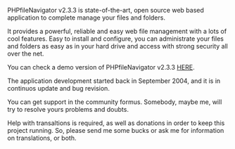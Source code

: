 PHPfileNavigator v2.3.3 is state-of-the-art, open source web based application to complete manage your files and folders.

It provides a powerful, reliable and easy web file management with a lots of cool features. Easy to install and configure, you can administrate your files and folders as easy as in your hard drive and access with strong security all over the net.

You can check a demo version of PHPfileNavigator v2.3.3 <a href="http://litoweb.net/pfn2/">HERE</a>.

The application development started back in September 2004, and it is in continuos update and bug revision.

You can get support in the community formus. Somebody, maybe me, will try to resolve yours problems and doubts.

Help with transaltions is required, as well as donations in order to keep this project running. So, please send me some bucks or ask me for information on translations, or both.
